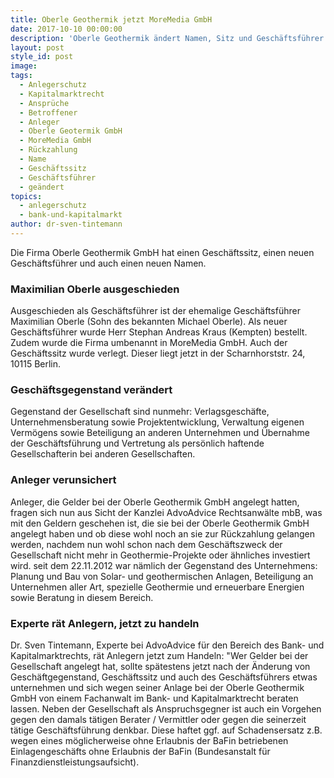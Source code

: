 ```yaml
---
title: Oberle Geothermik jetzt MoreMedia GmbH
date: 2017-10-10 00:00:00
description: 'Oberle Geothermik ändert Namen, Sitz und Geschäftsführer'
layout: post
style_id: post
image:
tags:
  - Anlegerschutz
  - Kapitalmarktrecht
  - Ansprüche
  - Betroffener
  - Anleger
  - Oberle Geotermik GmbH
  - MoreMedia GmbH
  - Rückzahlung
  - Name
  - Geschäftssitz
  - Geschäftsführer
  - geändert
topics:
  - anlegerschutz
  - bank-und-kapitalmarkt
author: dr-sven-tintemann
---
```



Die Firma Oberle Geothermik GmbH hat einen Geschäftssitz, einen neuen Geschäftsführer und auch einen neuen Namen.

### Maximilian Oberle ausgeschieden

Ausgeschieden als Geschäftsführer ist der ehemalige Geschäftsführer Maximilian Oberle (Sohn des bekannten Michael Oberle). Als neuer Geschäftsführer wurde Herr Stephan Andreas Kraus (Kempten) bestellt. Zudem wurde die Firma umbenannt in MoreMedia GmbH. Auch der Geschäftssitz wurde verlegt. Dieser liegt jetzt in der Scharnhorststr. 24, 10115 Berlin.

### Geschäftsgegenstand verändert

Gegenstand der Gesellschaft sind nunmehr: Verlagsgeschäfte, Unternehmensberatung sowie Projektentwicklung, Verwaltung eigenen Vermögens sowie Beteiligung an anderen Unternehmen und Übernahme der Geschäftsführung und Vertretung als persönlich haftende Gesellschafterin bei anderen Gesellschaften.

### Anleger verunsichert

Anleger, die Gelder bei der Oberle Geothermik GmbH angelegt hatten, fragen sich nun aus Sicht der Kanzlei AdvoAdvice Rechtsanwälte mbB, was mit den Geldern geschehen ist, die sie bei der Oberle Geothermik GmbH angelegt haben und ob diese wohl noch an sie zur Rückzahlung gelangen werden, nachdem nun wohl schon nach dem Geschäftszweck der Gesellschaft nicht mehr in Geothermie-Projekte oder ähnliches investiert wird. seit dem 22.11.2012 war nämlich der Gegenstand des Unternehmens: Planung und Bau von Solar- und geothermischen Anlagen, Beteiligung an Unternehmen aller Art, spezielle Geothermie und erneuerbare Energien sowie Beratung in diesem Bereich.

### Experte rät Anlegern, jetzt zu handeln

Dr. Sven Tintemann, Experte bei AdvoAdvice für den Bereich des Bank- und Kapitalmarktrechts, rät Anlegern jetzt zum Handeln: "Wer Gelder bei der Gesellschaft angelegt hat, sollte spätestens jetzt nach der Änderung von Geschäftgegenstand, Geschäftssitz und auch des Geschäftsführers etwas unternehmen und sich wegen seiner Anlage bei der Oberle Geothermik GmbH von einem Fachanwalt im Bank- und Kapitalmarktrecht beraten lassen. Neben der Gesellschaft als Anspruchsgegner ist auch ein Vorgehen gegen den damals tätigen Berater / Vermittler oder gegen die seinerzeit tätige Geschäftsführung denkbar. Diese haftet ggf. auf Schadensersatz z.B. wegen eines möglicherweise ohne Erlaubnis der BaFin betriebenen Einlagengeschäfts ohne Erlaubnis der BaFin (Bundesanstalt für Finanzdienstleistungsaufsicht).